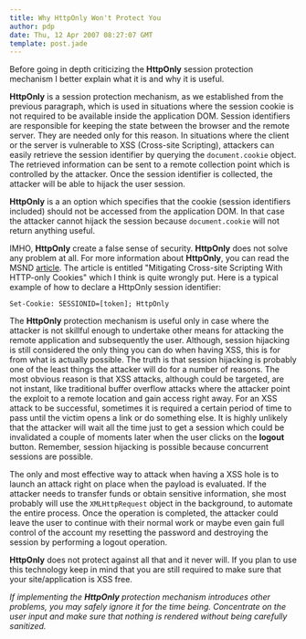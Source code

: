 ```yaml
---
title: Why HttpOnly Won't Protect You
author: pdp
date: Thu, 12 Apr 2007 08:27:07 GMT
template: post.jade
---
```


Before going in depth criticizing the **HttpOnly** session protection mechanism I better explain what it is and why it is useful.

**HttpOnly** is a session protection mechanism, as we established from the previous paragraph, which is used in situations where the session cookie is not required to be available inside the application DOM. Session identifiers are responsible for keeping the state between the browser and the remote server. They are needed only for this reason. In situations where the client or the server is vulnerable to XSS (Cross-site Scripting), attackers can easily retrieve the session identifier by querying the `document.cookie` object. The retrieved information can be sent to a remote collection point which is controlled by the attacker. Once the session identifier is collected, the attacker will be able to hijack the user session.

**HttpOnly** is a an option which specifies that the cookie (session identifiers included) should not be accessed from the application DOM. In that case the attacker cannot hijack the session because `document.cookie` will not return anything useful.

IMHO, **HttpOnly** create a false sense of security. **HttpOnly** does not solve any problem at all. For more information about **HttpOnly**, you can read the MSND [article](http://msdn.microsoft.com/workshop/author/dhtml/httponly_cookies.asp). The article is entitled "Mitigating Cross-site Scripting With HTTP-only Cookies" which I think is quite wrongly put. Here is a typical example of how to declare a HttpOnly session identifier:

	Set-Cookie: SESSIONID=[token]; HttpOnly

The **HttpOnly** protection mechanism is useful only in case where the attacker is not skillful enough to undertake other means for attacking the remote application and subsequently the user. Although, session hijacking is still considered the only thing you can do when having XSS, this is for from what is actually possible. The truth is that session hijacking is probably one of the least things the attacker will do for a number of reasons. The most obvious reason is that XSS attacks, although could be targeted, are not instant, like traditional buffer overflow attacks where the attacker point the exploit to a remote location and gain access right away. For an XSS attack to be successful, sometimes it is required a certain period of time to pass until the victim opens a link or do something else. It is highly unlikely that the attacker will wait all the time just to get a session which could be invalidated a couple of moments later when the user clicks on the **logout** button. Remember, session hijacking is possible because concurrent sessions are possible.

The only and most effective way to attack when having a XSS hole is to launch an attack right on place when the payload is evaluated. If the attacker needs to transfer funds or obtain sensitive information, she most probably will use the `XMLHttpRequest` object in the background, to automate the entire process. Once the operation is completed, the attacker could leave the user to continue with their normal work or maybe even gain full control of the account my resetting the password and destroying the session by performing a logout operation.

**HttpOnly** does not protect against all that and it never will. If you plan to use this technology keep in mind that you are still required to make sure that your site/application is XSS free.

_If implementing the **HttpOnly** protection mechanism introduces other problems, you may safely ignore it for the time being. Concentrate on the user input and make sure that nothing is rendered without being carefully sanitized._
